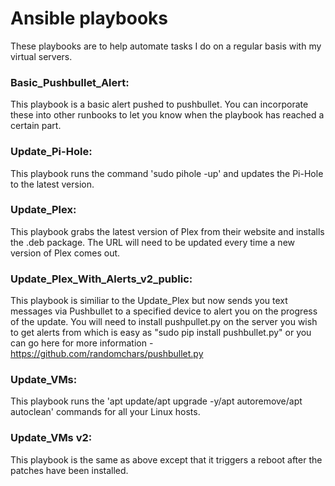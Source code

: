 # Ansible playbooks

These playbooks are to help automate tasks I do on a regular basis with my virtual servers.

### Basic_Pushbullet_Alert:
  This playbook is a basic alert pushed to pushbullet.  You can incorporate these into other runbooks to let you know when the playbook has reached a certain part.

### Update_Pi-Hole:
  This playbook runs the command 'sudo pihole -up' and updates the Pi-Hole to the latest version.

### Update_Plex:
  This playbook grabs the latest version of Plex from their website and installs the .deb package.  The URL will need to be updated every time a new version of Plex comes out.
  
### Update_Plex_With_Alerts_v2_public:
  This playbook is similiar to the Update_Plex but now sends you text messages via Pushbullet to a specified device to alert you on the progress of the update.  You will need to install pushpullet.py on the server you wish to get alerts from which is easy as "sudo pip install pushbullet.py" or you can go here for more information - https://github.com/randomchars/pushbullet.py

### Update_VMs:
  This playbook runs the 'apt update/apt upgrade -y/apt autoremove/apt autoclean' commands for all your Linux hosts.
  
### Update_VMs v2:
  This playbook is the same as above except that it triggers a reboot after the patches have been installed.
  

